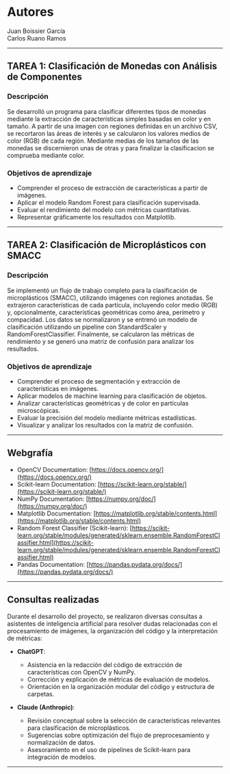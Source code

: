 # Autores  
Juan Boissier García  
Carlos Ruano Ramos  

---

## TAREA 1: Clasificación de Monedas con Análisis de Componentes  

### Descripción  
Se desarrolló un programa para clasificar diferentes tipos de monedas mediante la extracción de características simples basadas en color y en tamaño. A partir de una imagen con regiones definidas en un archivo CSV, se recortaron las áreas de interés y se calcularon los valores medios de color (RGB) de cada región. Mediante medias de los tamaños de las monedas se discernieron unas de otras y para finalizar la clasificacion se comprueba mediante color.

### Objetivos de aprendizaje  
- Comprender el proceso de extracción de características a partir de imágenes.  
- Aplicar el modelo Random Forest para clasificación supervisada.  
- Evaluar el rendimiento del modelo con métricas cuantitativas.  
- Representar gráficamente los resultados con Matplotlib.  

---

## TAREA 2: Clasificación de Microplásticos con SMACC  

### Descripción  
Se implementó un flujo de trabajo completo para la clasificación de microplásticos (SMACC), utilizando imágenes con regiones anotadas. Se extrajeron características de cada partícula, incluyendo color medio (RGB) y, opcionalmente, características geométricas como área, perímetro y compacidad. Los datos se normalizaron y se entrenó un modelo de clasificación utilizando un pipeline con StandardScaler y RandomForestClassifier. Finalmente, se calcularon las métricas de rendimiento y se generó una matriz de confusión para analizar los resultados.  

### Objetivos de aprendizaje  
- Comprender el proceso de segmentación y extracción de características en imágenes.  
- Aplicar modelos de machine learning para clasificación de objetos.  
- Analizar características geométricas y de color en partículas microscópicas.  
- Evaluar la precisión del modelo mediante métricas estadísticas.  
- Visualizar y analizar los resultados con la matriz de confusión.  


---

## Webgrafía  

- OpenCV Documentation: [https://docs.opencv.org/](https://docs.opencv.org/)  
- Scikit-learn Documentation: [https://scikit-learn.org/stable/](https://scikit-learn.org/stable/)  
- NumPy Documentation: [https://numpy.org/doc/](https://numpy.org/doc/)  
- Matplotlib Documentation: [https://matplotlib.org/stable/contents.html](https://matplotlib.org/stable/contents.html)  
- Random Forest Classifier (Scikit-learn): [https://scikit-learn.org/stable/modules/generated/sklearn.ensemble.RandomForestClassifier.html](https://scikit-learn.org/stable/modules/generated/sklearn.ensemble.RandomForestClassifier.html)  
- Pandas Documentation: [https://pandas.pydata.org/docs/](https://pandas.pydata.org/docs/)  

---

## Consultas realizadas  

Durante el desarrollo del proyecto, se realizaron diversas consultas a asistentes de inteligencia artificial para resolver dudas relacionadas con el procesamiento de imágenes, la organización del código y la interpretación de métricas:

- **ChatGPT**:  
  - Asistencia en la redacción del código de extracción de características con OpenCV y NumPy.  
  - Corrección y explicación de métricas de evaluación de modelos.  
  - Orientación en la organización modular del código y estructura de carpetas.  

- **Claude (Anthropic)**:  
  - Revisión conceptual sobre la selección de características relevantes para clasificación de microplásticos.  
  - Sugerencias sobre optimización del flujo de preprocesamiento y normalización de datos.  
  - Asesoramiento en el uso de pipelines de Scikit-learn para integración de modelos.  

---
